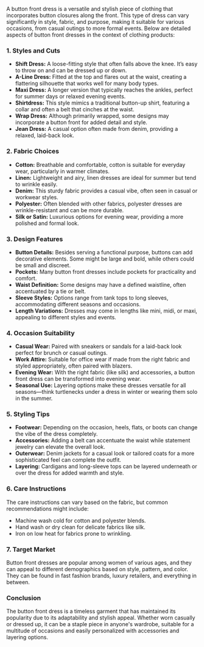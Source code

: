 A button front dress is a versatile and stylish piece of clothing that incorporates button closures along the front. This type of dress can vary significantly in style, fabric, and purpose, making it suitable for various occasions, from casual outings to more formal events. Below are detailed aspects of button front dresses in the context of clothing products:

### 1. **Styles and Cuts**
   - **Shift Dress:** A loose-fitting style that often falls above the knee. It’s easy to throw on and can be dressed up or down.
   - **A-Line Dress:** Fitted at the top and flares out at the waist, creating a flattering silhouette that works well for many body types.
   - **Maxi Dress:** A longer version that typically reaches the ankles, perfect for summer days or relaxed evening events.
   - **Shirtdress:** This style mimics a traditional button-up shirt, featuring a collar and often a belt that cinches at the waist.
   - **Wrap Dress:** Although primarily wrapped, some designs may incorporate a button front for added detail and style.
   - **Jean Dress:** A casual option often made from denim, providing a relaxed, laid-back look.

### 2. **Fabric Choices**
   - **Cotton:** Breathable and comfortable, cotton is suitable for everyday wear, particularly in warmer climates.
   - **Linen:** Lightweight and airy, linen dresses are ideal for summer but tend to wrinkle easily.
   - **Denim:** This sturdy fabric provides a casual vibe, often seen in casual or workwear styles.
   - **Polyester:** Often blended with other fabrics, polyester dresses are wrinkle-resistant and can be more durable.
   - **Silk or Satin:** Luxurious options for evening wear, providing a more polished and formal look.

### 3. **Design Features**
   - **Button Details:** Besides serving a functional purpose, buttons can add decorative elements. Some might be large and bold, while others could be small and discreet.
   - **Pockets:** Many button front dresses include pockets for practicality and comfort.
   - **Waist Definition:** Some designs may have a defined waistline, often accentuated by a tie or belt.
   - **Sleeve Styles:** Options range from tank tops to long sleeves, accommodating different seasons and occasions.
   - **Length Variations:** Dresses may come in lengths like mini, midi, or maxi, appealing to different styles and events.

### 4. **Occasion Suitability**
   - **Casual Wear:** Paired with sneakers or sandals for a laid-back look perfect for brunch or casual outings.
   - **Work Attire:** Suitable for office wear if made from the right fabric and styled appropriately, often paired with blazers.
   - **Evening Wear:** With the right fabric (like silk) and accessories, a button front dress can be transformed into evening wear.
   - **Seasonal Use:** Layering options make these dresses versatile for all seasons—think turtlenecks under a dress in winter or wearing them solo in the summer.

### 5. **Styling Tips**
   - **Footwear:** Depending on the occasion, heels, flats, or boots can change the vibe of the dress completely.
   - **Accessories:** Adding a belt can accentuate the waist while statement jewelry can elevate the overall look.
   - **Outerwear:** Denim jackets for a casual look or tailored coats for a more sophisticated feel can complete the outfit.
   - **Layering:** Cardigans and long-sleeve tops can be layered underneath or over the dress for added warmth and style.

### 6. **Care Instructions**
The care instructions can vary based on the fabric, but common recommendations might include:
   - Machine wash cold for cotton and polyester blends.
   - Hand wash or dry clean for delicate fabrics like silk.
   - Iron on low heat for fabrics prone to wrinkling.

### 7. **Target Market**
Button front dresses are popular among women of various ages, and they can appeal to different demographics based on style, pattern, and color. They can be found in fast fashion brands, luxury retailers, and everything in between.

### Conclusion
The button front dress is a timeless garment that has maintained its popularity due to its adaptability and stylish appeal. Whether worn casually or dressed up, it can be a staple piece in anyone's wardrobe, suitable for a multitude of occasions and easily personalized with accessories and layering options.
